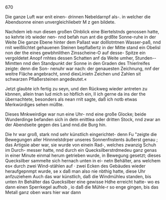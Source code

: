 670

Die ganze Luft war enit einen- drinnen Nebeldarnpf als-.
in welcher die Abendsonne einen unvergleichliebetr M z
gen bildete.

Nachdem ieb nun diesen großen Olnblick eine Biertelstnds
genossen hatte, so kehrte irb wieder nen- nnd befah nun ant
die grdßte Sonne-ruhe in der Weite Die ganze Ebene hinter
dem Pallast war dolllotntnen Wasser-paß, nnd rnit weißlichtet
gehauenen Steinen bepflaßertz in der Mitte stand ein Obelisl
non der the eines gewbhnlithen Zinsscheine-O auf desse-
Spitze ein vergoldetet Anopf rnhtes dessen Schatten anf da
Weite umher, Stunden--Mimtten nnd den Standpunkt der
Sonne in den Graden des Thierlreifes zeigte: denn die Son-
nenuhr war nach: der genauesten Zeichnung, nnf der weitre
Fläche angebracht, snnd diexLinietn Zeichen und Zahlen sit
schwarzen Pflaßersteinen angedeutet.«

Jetzt glaubte ich fertig zu seyn, und den Rückweg wieder
antreten zu kbnnen, allein tnan lud mich so hbflich ein, II
ich gerne da ins der the übernachtete, besonders als nean rnlt
sagte, daß ich notb etwas Merkwürdiges sehen müßte.

Dieses Mnkweirdige war nun eine Uhr- nnd eine große
Glocke; beide Wunderdinge befanden sich in detn enittlea
oder dritten Stock, nnd zwar an der Abendseite gegen des
Land nnd.die Burg hin.

Die hr war groß, stark nnd sehr künstlich eingerichtet-
denn Fu "zeigte die Bewegungen aller Hinnnelstdrper unseres
Sonnenfnstents äußerst genau ; das Artigsie aber war, sie
wurde von einein Rad-, welches zwanzig Schuh im Durch-
messer hatte, nnd durch ein Quecksilberstrdmedeu ganz genas
in einer Minute einmal herum getrieben wurde, in Bewegung
gesetzt; dieses Quecksilber sammelte sich hernach unten in ei-
netn Behälter, ans welchem es« durch zwei Wind-stählen auf ·
zwei Ecken des Gebäudes wieder heraufgepnmpt wurde, se
x daß man also nie nbthig hatte, diese Uhr anfzuziehem Auch
das war künstlich, daß die Windmühleu standen, bis unten
itn Behälter das Quecksilber eine gewisse Hdhe erreicht hatte-
wo es dann einen Sperrkegel aufhob , io daß die Mühle-r so
enge gingen, bis das Metall ganz oben wars hier war dann


